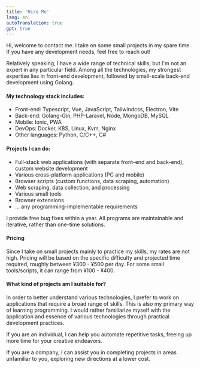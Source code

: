 ```yaml
---
title: 'Hire Me'
lang: en
autoTranslation: true
gpt: true
---
```


Hi, welcome to contact me. I take on some small projects in my spare time. If you have any development needs, feel free to reach out!

Relatively speaking, I have a wide range of technical skills, but I'm not an expert in any particular field. Among all the technologies, my strongest expertise lies in front-end development, followed by small-scale back-end development using Golang.

#### My technology stack includes:

- Front-end: Typescript, Vue, JavaScript, Tailwindcss, Electron, Vite
- Back-end: Golang-Gin, PHP-Laravel, Node, MongoDB, MySQL
- Mobile: Ionic, PWA
- DevOps: Docker, K8S, Linux, Kvm, Nginx
- Other languages: Python, C/C++, C#

#### Projects I can do:

- Full-stack web applications (with separate front-end and back-end), custom website development
- Various cross-platform applications (PC and mobile)
- Browser scripts (custom functions, data scraping, automation)
- Web scraping, data collection, and processing
- Various small tools
- Browser extensions
- ... any programming-implementable requirements

I provide free bug fixes within a year. All programs are maintainable and iterative, rather than one-time solutions.

#### Pricing

Since I take on small projects mainly to practice my skills, my rates are not high. Pricing will be based on the specific difficulty and projected time required, roughly between ¥300 - ¥500 per day. For some small tools/scripts, it can range from ¥100 - ¥400.

#### What kind of projects am I suitable for?

In order to better understand various technologies, I prefer to work on applications that require a broad range of skills. This is also my primary way of learning programming. I would rather familiarize myself with the application and essence of various technologies through practical development practices.

If you are an individual, I can help you automate repetitive tasks, freeing up more time for your creative endeavors.

If you are a company, I can assist you in completing projects in areas unfamiliar to you, exploring new directions at a lower cost.